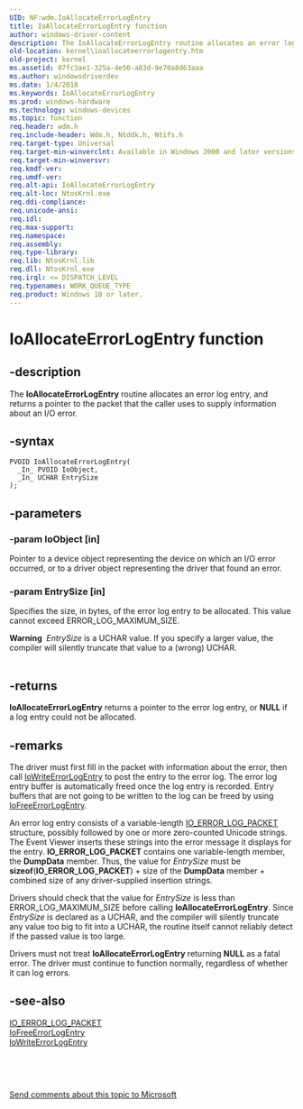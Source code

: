 ```yaml
---
UID: NF:wdm.IoAllocateErrorLogEntry
title: IoAllocateErrorLogEntry function
author: windows-driver-content
description: The IoAllocateErrorLogEntry routine allocates an error log entry, and returns a pointer to the packet that the caller uses to supply information about an I/O error.
old-location: kernel\ioallocateerrorlogentry.htm
old-project: kernel
ms.assetid: 07fc3ae1-325a-4e50-a83d-9e70a8d63aaa
ms.author: windowsdriverdev
ms.date: 1/4/2018
ms.keywords: IoAllocateErrorLogEntry
ms.prod: windows-hardware
ms.technology: windows-devices
ms.topic: function
req.header: wdm.h
req.include-header: Wdm.h, Ntddk.h, Ntifs.h
req.target-type: Universal
req.target-min-winverclnt: Available in Windows 2000 and later versions of Windows.
req.target-min-winversvr: 
req.kmdf-ver: 
req.umdf-ver: 
req.alt-api: IoAllocateErrorLogEntry
req.alt-loc: NtosKrnl.exe
req.ddi-compliance: 
req.unicode-ansi: 
req.idl: 
req.max-support: 
req.namespace: 
req.assembly: 
req.type-library: 
req.lib: NtosKrnl.lib
req.dll: NtosKrnl.exe
req.irql: <= DISPATCH_LEVEL
req.typenames: WORK_QUEUE_TYPE
req.product: Windows 10 or later.
---
```


# IoAllocateErrorLogEntry function



## -description
The <b>IoAllocateErrorLogEntry</b> routine allocates an error log entry, and returns a pointer to the packet that the caller uses to supply information about an I/O error.



## -syntax

````
PVOID IoAllocateErrorLogEntry(
  _In_ PVOID IoObject,
  _In_ UCHAR EntrySize
);
````


## -parameters

### -param IoObject [in]

Pointer to a device object representing the device on which an I/O error occurred, or to a driver object representing the driver that found an error.


### -param EntrySize [in]

Specifies the size, in bytes, of the error log entry to be allocated. This value cannot exceed ERROR_LOG_MAXIMUM_SIZE. 

<div class="alert"><b>Warning</b>  <i>EntrySize</i> is a UCHAR value. If you specify a larger value, the compiler will silently truncate that value to a (wrong) UCHAR. </div>
<div> </div>

## -returns
<b>IoAllocateErrorLogEntry</b> returns a pointer to the error log entry, or <b>NULL</b> if a log entry could not be allocated.


## -remarks
The driver must first fill in the packet with information about the error, then call <a href="..\ntifs\nf-ntifs-iowriteerrorlogentry.md">IoWriteErrorLogEntry</a> to post the entry to the error log. The error log entry buffer is automatically freed once the log entry is recorded. Entry buffers that are not going to be written to the log can be freed by using <a href="..\wdm\nf-wdm-iofreeerrorlogentry.md">IoFreeErrorLogEntry</a>.

An error log entry consists of a variable-length <a href="..\wdm\ns-wdm-_io_error_log_packet.md">IO_ERROR_LOG_PACKET</a> structure, possibly followed by one or more zero-counted Unicode strings. The Event Viewer inserts these strings into the error message it displays for the entry. <b>IO_ERROR_LOG_PACKET</b> contains one variable-length member, the <b>DumpData</b> member. Thus, the value for <i>EntrySize</i> must be <b>sizeof</b>(<b>IO_ERROR_LOG_PACKET</b>) + size of the <b>DumpData</b> member + combined size of any driver-supplied insertion strings.

Drivers should check that the value for <i>EntrySize</i> is less than ERROR_LOG_MAXIMUM_SIZE before calling <b>IoAllocateErrorLogEntry</b>. Since <i>EntrySize</i>  is declared as a UCHAR, and the compiler will silently truncate any value too big to fit into a UCHAR, the routine itself cannot reliably detect if the passed value is too large.

Drivers must not treat <b>IoAllocateErrorLogEntry</b> returning <b>NULL</b> as a fatal error. The driver must continue to function normally, regardless of whether it can log errors.


## -see-also
<dl>
<dt>
<a href="..\wdm\ns-wdm-_io_error_log_packet.md">IO_ERROR_LOG_PACKET</a>
</dt>
<dt>
<a href="..\wdm\nf-wdm-iofreeerrorlogentry.md">IoFreeErrorLogEntry</a>
</dt>
<dt>
<a href="..\ntifs\nf-ntifs-iowriteerrorlogentry.md">IoWriteErrorLogEntry</a>
</dt>
</dl>
 

 

<a href="mailto:wsddocfb@microsoft.com?subject=Documentation%20feedback [kernel\kernel]:%20IoAllocateErrorLogEntry routine%20 RELEASE:%20(1/4/2018)&amp;body=%0A%0APRIVACY STATEMENT%0A%0AWe use your feedback to improve the documentation. We don't use your email address for any other purpose, and we'll remove your email address from our system after the issue that you're reporting is fixed. While we're working to fix this issue, we might send you an email message to ask for more info. Later, we might also send you an email message to let you know that we've addressed your feedback.%0A%0AFor more info about Microsoft's privacy policy, see http://privacy.microsoft.com/en-us/default.aspx." title="Send comments about this topic to Microsoft">Send comments about this topic to Microsoft</a>

